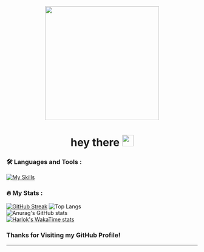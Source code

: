 <div id="header" align="center">
  <img src="https://media.giphy.com/media/qgQUggAC3Pfv687qPC/giphy.gif" width="300"/>
</div>
<div id="badge" align="center">
  <img src="https://komarev.com/ghpvc/?username=Rinagustisya&style=flat-square&color=blue" alt=""/>
</div>

<h1 align="center">
  hey there
  <img src="https://media.giphy.com/media/hvRJCLFzcasrR4ia7z/giphy.gif" width="30px"/>
</h1>


### :hammer_and_wrench: Languages and Tools :
  [![My Skills](https://skillicons.dev/icons?i=git,github,java,js,laravel,mysql,nodejs,php,postgres,py,css,figma,vscode,react&perline=20)](https://skillicons.dev)


### :fire: My Stats :
[![GitHub Streak](https://streak-stats.demolab.com?user=Rinagustisya&theme=tokyonight&border_radius=5)](https://git.io/streak-stats) 
![Top Langs](https://github-readme-stats.vercel.app/api/top-langs/?username=Rinagustisya&layout=compact) <br>
![Anurag's GitHub stats](https://github-readme-stats.vercel.app/api?username=Rinagustisya&show_icons=true&theme=radical) <br>
[![Harlok's WakaTime stats](https://github-readme-stats.vercel.app/api/wakatime?username=Rinzy)](https://github.com/anuraghazra/github-readme-stats)

### Thanks for Visiting my GitHub Profile!

---



